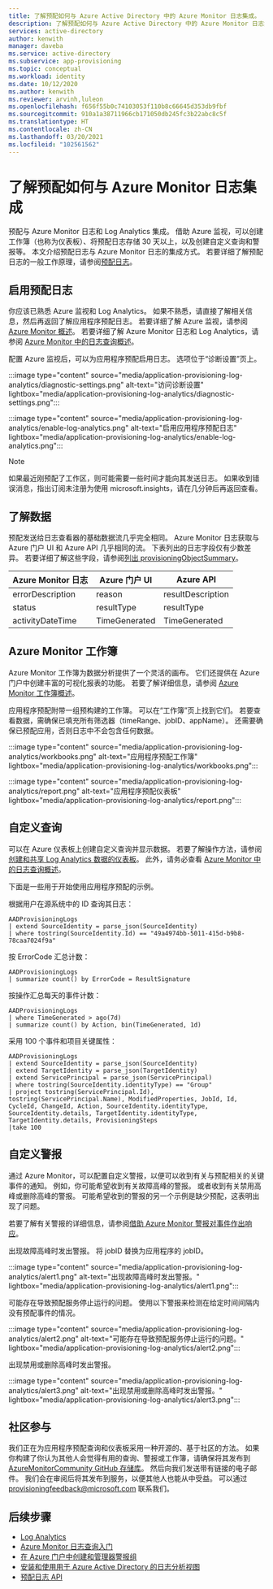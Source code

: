 ```yaml
---
title: 了解预配如何与 Azure Active Directory 中的 Azure Monitor 日志集成。
description: 了解预配如何与 Azure Active Directory 中的 Azure Monitor 日志集成。
services: active-directory
author: kenwith
manager: daveba
ms.service: active-directory
ms.subservice: app-provisioning
ms.topic: conceptual
ms.workload: identity
ms.date: 10/12/2020
ms.author: kenwith
ms.reviewer: arvinh,luleon
ms.openlocfilehash: f656f55b0c74103053f110b8c66645d353db9fbf
ms.sourcegitcommit: 910a1a38711966cb171050db245fc3b22abc8c5f
ms.translationtype: HT
ms.contentlocale: zh-CN
ms.lasthandoff: 03/20/2021
ms.locfileid: "102561562"
---
```

# <a name="understand-how-provisioning-integrates-with-azure-monitor-logs"></a>了解预配如何与 Azure Monitor 日志集成

预配与 Azure Monitor 日志和 Log Analytics 集成。 借助 Azure 监视，可以创建工作簿（也称为仪表板）、将预配日志存储 30 天以上，以及创建自定义查询和警报等。 本文介绍预配日志与 Azure Monitor 日志的集成方式。 若要详细了解预配日志的一般工作原理，请参阅[预配日志](../reports-monitoring/concept-provisioning-logs.md)。

## <a name="enabling-provisioning-logs"></a>启用预配日志

你应该已熟悉 Azure 监视和 Log Analytics。 如果不熟悉，请直接了解相关信息，然后再返回了解应用程序预配日志。 若要详细了解 Azure 监视，请参阅 [Azure Monitor 概述](../../azure-monitor/overview.md)。 若要详细了解 Azure Monitor 日志和 Log Analytics，请参阅 [Azure Monitor 中的日志查询概述](../../azure-monitor/logs/log-query-overview.md)。

配置 Azure 监视后，可以为应用程序预配启用日志。 选项位于“诊断设置”页上。

:::image type="content" source="media/application-provisioning-log-analytics/diagnostic-settings.png" alt-text="访问诊断设置" lightbox="media/application-provisioning-log-analytics/diagnostic-settings.png":::

:::image type="content" source="media/application-provisioning-log-analytics/enable-log-analytics.png" alt-text="启用应用程序预配日志" lightbox="media/application-provisioning-log-analytics/enable-log-analytics.png":::

> [!NOTE]
> 如果最近刚预配了工作区，则可能需要一些时间才能向其发送日志。 如果收到错误消息，指出订阅未注册为使用 microsoft.insights，请在几分钟后再返回查看。
 
## <a name="understanding-the-data"></a>了解数据
预配发送给日志查看器的基础数据流几乎完全相同。 Azure Monitor 日志获取与 Azure 门户 UI 和 Azure API 几乎相同的流。 下表列出的日志字段仅有少数差异。 若要详细了解这些字段，请参阅[列出 provisioningObjectSummary](/graph/api/provisioningobjectsummary-list?preserve-view=true&tabs=http&view=graph-rest-beta)。

|Azure Monitor 日志   |Azure 门户 UI   |Azure API |
|----------|-----------|------------|
|errorDescription |reason |resultDescription |
|status |resultType |resultType |
|activityDateTime |TimeGenerated |TimeGenerated |


## <a name="azure-monitor-workbooks"></a>Azure Monitor 工作簿

Azure Monitor 工作簿为数据分析提供了一个灵活的画布。 它们还提供在 Azure 门户中创建丰富的可视化报表的功能。 若要了解详细信息，请参阅 [Azure Monitor 工作簿概述](../../azure-monitor/visualize/workbooks-overview.md)。

应用程序预配附带一组预构建的工作簿。 可以在“工作簿”页上找到它们。 若要查看数据，需确保已填充所有筛选器（timeRange、jobID、appName）。 还需要确保已预配应用，否则日志中不会包含任何数据。

:::image type="content" source="media/application-provisioning-log-analytics/workbooks.png" alt-text="应用程序预配工作簿" lightbox="media/application-provisioning-log-analytics/workbooks.png":::

:::image type="content" source="media/application-provisioning-log-analytics/report.png" alt-text="应用程序预配仪表板" lightbox="media/application-provisioning-log-analytics/report.png":::

## <a name="custom-queries"></a>自定义查询

可以在 Azure 仪表板上创建自定义查询并显示数据。 若要了解操作方法，请参阅[创建和共享 Log Analytics 数据的仪表板](../../azure-monitor/logs/get-started-queries.md)。 此外，请务必查看 [Azure Monitor 中的日志查询概述](../../azure-monitor/logs/log-query-overview.md)。

下面是一些用于开始使用应用程序预配的示例。

根据用户在源系统中的 ID 查询其日志：
```kusto
AADProvisioningLogs
| extend SourceIdentity = parse_json(SourceIdentity)
| where tostring(SourceIdentity.Id) == "49a4974bb-5011-415d-b9b8-78caa7024f9a"
```

按 ErrorCode 汇总计数：
```kusto
AADProvisioningLogs
| summarize count() by ErrorCode = ResultSignature
```

按操作汇总每天的事件计数：
```kusto
AADProvisioningLogs
| where TimeGenerated > ago(7d)
| summarize count() by Action, bin(TimeGenerated, 1d)
```

采用 100 个事件和项目关键属性：
```kusto
AADProvisioningLogs
| extend SourceIdentity = parse_json(SourceIdentity)
| extend TargetIdentity = parse_json(TargetIdentity)
| extend ServicePrincipal = parse_json(ServicePrincipal)
| where tostring(SourceIdentity.identityType) == "Group"
| project tostring(ServicePrincipal.Id), tostring(ServicePrincipal.Name), ModifiedProperties, JobId, Id, CycleId, ChangeId, Action, SourceIdentity.identityType, SourceIdentity.details, TargetIdentity.identityType, TargetIdentity.details, ProvisioningSteps
|take 100
```

## <a name="custom-alerts"></a>自定义警报

通过 Azure Monitor，可以配置自定义警报，以便可以收到有关与预配相关的关键事件的通知。 例如，你可能希望收到有关故障高峰的警报。 或者收到有关禁用高峰或删除高峰的警报。 可能希望收到的警报的另一个示例是缺少预配，这表明出现了问题。

若要了解有关警报的详细信息，请参阅[借助 Azure Monitor 警报对事件作出响应](../../azure-monitor/alerts/tutorial-response.md)。

出现故障高峰时发出警报。 将 jobID 替换为应用程序的 jobID。

:::image type="content" source="media/application-provisioning-log-analytics/alert1.png" alt-text="出现故障高峰时发出警报。" lightbox="media/application-provisioning-log-analytics/alert1.png":::

可能存在导致预配服务停止运行的问题。 使用以下警报来检测在给定时间间隔内没有预配事件的情况。

:::image type="content" source="media/application-provisioning-log-analytics/alert2.png" alt-text="可能存在导致预配服务停止运行的问题。" lightbox="media/application-provisioning-log-analytics/alert2.png":::

出现禁用或删除高峰时发出警报。

:::image type="content" source="media/application-provisioning-log-analytics/alert3.png" alt-text="出现禁用或删除高峰时发出警报。" lightbox="media/application-provisioning-log-analytics/alert3.png":::


## <a name="community-contributions"></a>社区参与

我们正在为应用程序预配查询和仪表板采用一种开源的、基于社区的方法。 如果你构建了你认为其他人会觉得有用的查询、警报或工作簿，请确保将其发布到 [AzureMonitorCommunity GitHub 存储库](https://github.com/microsoft/AzureMonitorCommunity)。 然后向我们发送带有链接的电子邮件。 我们会在审阅后将其发布到服务，以便其他人也能从中受益。 可以通过 provisioningfeedback@microsoft.com 联系我们。

## <a name="next-steps"></a>后续步骤

- [Log Analytics](../reports-monitoring/howto-analyze-activity-logs-log-analytics.md)
- [Azure Monitor 日志查询入门](../../azure-monitor/logs/get-started-queries.md)
- [在 Azure 门户中创建和管理器警报组](../../azure-monitor/alerts/action-groups.md)
- [安装和使用用于 Azure Active Directory 的日志分析视图](../reports-monitoring/howto-install-use-log-analytics-views.md)
- [预配日志 API](/graph/api/resources/provisioningobjectsummary?preserve-view=true&view=graph-rest-beta)